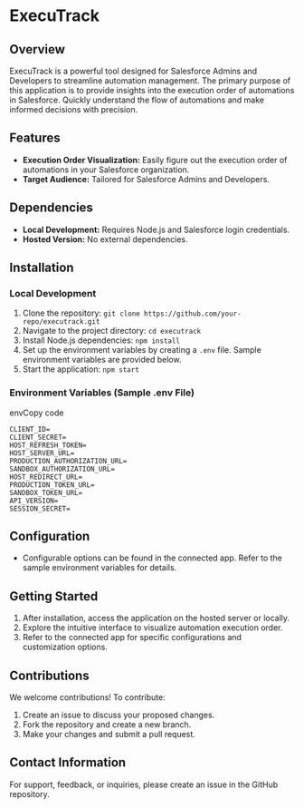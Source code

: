 # ExecuTrack

## Overview

ExecuTrack is a powerful tool designed for Salesforce Admins and Developers to streamline automation management. The primary purpose of this application is to provide insights into the execution order of automations in Salesforce. Quickly understand the flow of automations and make informed decisions with precision.

## Features

- **Execution Order Visualization:** Easily figure out the execution order of automations in your Salesforce organization.
- **Target Audience:** Tailored for Salesforce Admins and Developers.

## Dependencies

- **Local Development:** Requires Node.js and Salesforce login credentials.
- **Hosted Version:** No external dependencies.

## Installation

### Local Development

1. Clone the repository: `git clone https://github.com/your-repo/executrack.git`
2. Navigate to the project directory: `cd executrack`
3. Install Node.js dependencies: `npm install`
4. Set up the environment variables by creating a `.env` file. Sample environment variables are provided below.
5. Start the application: `npm start`

### Environment Variables (Sample .env File)

envCopy code

```
CLIENT_ID= 
CLIENT_SECRET= 
HOST_REFRESH_TOKEN= 
HOST_SERVER_URL= 
PRODUCTION_AUTHORIZATION_URL= 
SANDBOX_AUTHORIZATION_URL= 
HOST_REDIRECT_URL= 
PRODUCTION_TOKEN_URL= 
SANDBOX_TOKEN_URL= 
API_VERSION= 
SESSION_SECRET=
```

## Configuration

- Configurable options can be found in the connected app. Refer to the sample environment variables for details.

## Getting Started

1. After installation, access the application on the hosted server or locally.
2. Explore the intuitive interface to visualize automation execution order.
3. Refer to the connected app for specific configurations and customization options.

## Contributions

We welcome contributions! To contribute:

1. Create an issue to discuss your proposed changes.
2. Fork the repository and create a new branch.
3. Make your changes and submit a pull request.


## Contact Information

For support, feedback, or inquiries, please create an issue in the GitHub repository.